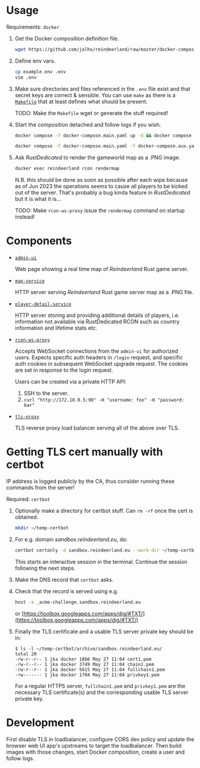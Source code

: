 # Usage

Requirements: `docker`

1. Get the Docker composition definition file.

   ```bash
   wget https://github.com/jalho/reindeerland/raw/master/docker-compose.yaml
   ```

2. Define env vars.

   ```bash
   cp example.env .env
   vim .env
   ```

3. Make sure directories and files referenced in the `.env` file exist and
   that secret keys are correct & sensible. You can use `make` as there is a
   [`Makefile`](./Makefile) that at least defines what should be present.

   TODO: Make the `Makefile` wget or generate the stuff required!

4. Start the composition detached and follow logs if you wish.

   ```bash
   docker compose -f docker-compose.main.yaml up -d && docker compose -f docker-compose.aux.yaml up -d
   ```

   ```bash
   docker compose -f docker-compose.main.yaml -f docker-compose.aux.yaml logs -f
   ```

5. Ask _RustDedicated_ to render the gameworld map as a .PNG image.

   ```bash
   docker exec reindeerland rcon rendermap
   ```

   N.B. this should be done as soon as possible after each wipe because as of
   Jun 2023 the operations seems to cause all players to be kicked out of the
   server. That's probably a bug kinda feature in _RustDedicated_ but it is what
   it is...

   TODO: Make `rcon-ws-proxy` issue the `rendermap` command on startup instead!

# Components

- [`admin-ui`](./admin-ui)

  Web page showing a real time map of _Reindeerland_ Rust game server.

- [`map-service`](./map-service)

  HTTP server serving _Reindeerland_ Rust game server map as a .PNG file.

- [`player-detail-service`](./player-detail-service)

  HTTP server storing and providing additional details of players, i.e.
  information not available via RustDedicated RCON such as country information
  and lifetime stats etc.

- [`rcon-ws-proxy`](./rcon-ws-proxy)

  Accepts WebSocket connections from the `admin-ui` for authorized users.
  Expects specific auth headers in `/login` request, and specific auth cookies
  in subsequent WebSocket upgrade request. The cookies are set in response to
  the login request.

  Users can be created via a private HTTP API:

  1. SSH to the server.
  2. `curl "http://172.18.0.5:90" -H "username: foo" -H "password: bar"`

- [`tls-proxy`](./tls-proxy)

  TLS reverse proxy load balancer serving all of the above over TLS.

# Getting TLS cert manually with certbot

IP address is logged publicly by the CA, thus consider running these commands
from the server!

Required: `certbot`

1. Optionally make a directory for certbot stuff. Can `rm -rf` once the cert is
   obtained.

   ```bash
   mkdir ~/temp-certbot
   ```

2. For e.g. domain _sandbox.reindeerland.eu_, do:

   ```bash
   certbot certonly -d sandbox.reindeerland.eu --work-dir ~/temp-certbot/ --logs-dir ~/temp-certbot/ --config-dir ~/temp-certbot/ --manual --register-unsafely-without-email --preferred-challenges dns
   ```

   This starts an interactive session in the terminal. Continue the session
   following the next steps.

3. Make the DNS record that `certbot` asks.

4. Check that the record is served using e.g.

   ```bash
   host -a _acme-challenge.sandbox.reindeerland.eu
   ```

   or [https://toolbox.googleapps.com/apps/dig/#TXT/](https://toolbox.googleapps.com/apps/dig/#TXT/)

5. Finally the TLS certificate and a usable TLS server private key should be in:

   ```
   $ ls -l ~/temp-certbot/archive/sandbox.reindeerland.eu/
   total 20
   -rw-r--r-- 1 jka docker 1866 May 27 11:04 cert1.pem
   -rw-r--r-- 1 jka docker 3749 May 27 11:04 chain1.pem
   -rw-r--r-- 1 jka docker 5615 May 27 11:04 fullchain1.pem
   -rw------- 1 jka docker 1704 May 27 11:04 privkey1.pem
   ```

   For a regular HTTPS server, `fullchain1.pem` and `privkey1.pem` are the
   necessary TLS certificate(s) and the corresponding usable TLS server private
   key.

# Development

First disable TLS in loadbalancer, configure CORS dev policy and update the browser web UI app's upstreams to target the loadbalancer. Then build images with those changes, start Docker composition, create a user and follow logs.
